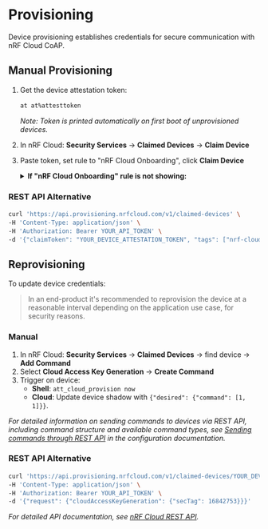 # Provisioning

Device provisioning establishes credentials for secure communication with nRF Cloud CoAP.

## Manual Provisioning

1. Get the device attestation token:

   ```bash
   at at%attesttoken
   ```

   *Note: Token is printed automatically on first boot of unprovisioned devices.*

2. In nRF Cloud: **Security Services** → **Claimed Devices** → **Claim Device**
3. Paste token, set rule to "nRF Cloud Onboarding", click **Claim Device**

    <details>
    <summary><strong>If "nRF Cloud Onboarding" rule is not showing:</strong></summary>

    Create a new rule using the following configuration:

   <img src="../images/claim.png" alt="Claim Device" width="300" />
    </details>

### REST API Alternative

```bash
curl 'https://api.provisioning.nrfcloud.com/v1/claimed-devices' \
-H 'Content-Type: application/json' \
-H 'Authorization: Bearer YOUR_API_TOKEN' \
-d '{"claimToken": "YOUR_DEVICE_ATTESTATION_TOKEN", "tags": ["nrf-cloud-onboarding"]}'
```

## Reprovisioning

To update device credentials:

> In an end-product it's recommended to reprovision the device at a reasonable interval depending on the application use case, for security reasons.

### Manual

1. In nRF Cloud: **Security Services** → **Claimed Devices** → find device → **Add Command**
2. Select **Cloud Access Key Generation** → **Create Command**
3. Trigger on device:
   - **Shell**: `att_cloud_provision now`
   - **Cloud**: Update device shadow with `{"desired": {"command": [1, 1]}}`.

*For detailed information on sending commands to devices via REST API, including command structure and available command types, see [Sending commands through REST API](configuration.md#sending-commands-through-rest-api) in the configuration documentation.*

### REST API Alternative

```bash
curl 'https://api.provisioning.nrfcloud.com/v1/claimed-devices/YOUR_DEVICE_ID/provisioning' \
-H 'Content-Type: application/json' \
-H 'Authorization: Bearer YOUR_API_TOKEN' \
-d '{"request": {"cloudAccessKeyGeneration": {"secTag": 16842753}}}'
```

*For detailed API documentation, see [nRF Cloud REST API](https://api.nrfcloud.com/docs).*
